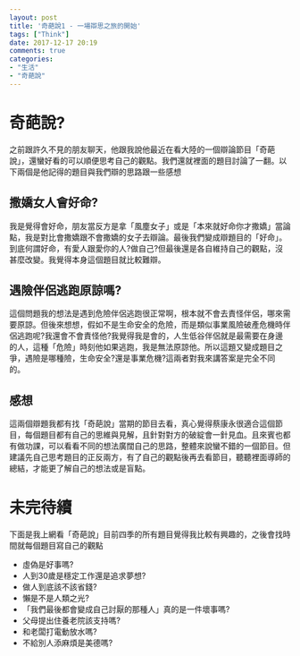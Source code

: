 ```yaml
---
layout: post
title: '奇葩說1 - 一場辯思之旅的開始'
tags: ["Think"]
date: 2017-12-17 20:19
comments: true
categories:
- "生活"
- "奇葩說"
---
```

# 奇葩說?
之前跟許久不見的朋友聊天，他跟我說他最近在看大陸的一個辯論節目「奇葩說」，還蠻好看的可以順便思考自己的觀點。我們還就裡面的題目討論了一翻。以下兩個是他記得的題目與我們辯的思路跟一些感想

## 撒嬌女人會好命?
我是覺得會好命，朋友當反方是拿「風塵女子」或是「本來就好命你才撒嬌」當論點，我是對比會撒嬌跟不會撒嬌的女子去辯論。最後我們變成辯題目的「好命」。到底何謂好命，有愛人跟愛你的人?做自己?但最後還是各自維持自己的觀點，沒甚麼改變。我覺得本身這個題目就比較難辯。

## 遇險伴侶逃跑原諒嗎?
這個問題我的想法是遇到危險伴侶逃跑很正常啊，根本就不會去責怪伴侶，哪來需要原諒。但後來想想，假如不是生命安全的危險，而是類似事業風險破產危機時伴侶逃跑呢?我還會不會責怪他?我覺得我是會的，人生低谷伴侶就是最需要在身邊的人，這種「危險」時刻他如果逃跑，我是無法原諒他。所以這題又變成題目之爭，遇險是哪種險，生命安全?還是事業危機?這兩者對我來講答案是完全不同的。

## 感想
這兩個辯題我都有找「奇葩說」當期的節目去看，真心覺得蔡康永很適合這個節目，每個題目都有自己的思維與見解，且針對對方的破綻會一針見血。且來賓也都有做功課，可以看看不同的想法廣闊自己的思路，整體來說蠻不錯的一個節目。但建議先自己思考題目的正反兩方，有了自己的觀點後再去看節目，聽聽裡面導師的總結，才能更了解自己的想法或是盲點。

# 未完待續
下面是我上網看「奇葩說」目前四季的所有題目覺得我比較有興趣的，之後會找時間就每個題目寫自己的觀點

* 虛偽是好事嗎?
* 人到30歲是穩定工作還是追求夢想?
* 做人到底該不該省錢?
* 懶是不是人類之光?
* 「我們最後都會變成自己討厭的那種人」真的是一件壞事嗎?
* 父母提出住養老院該支持嗎?
* 和老闆打電動放水嗎?
* 不給別人添麻煩是美德嗎?


